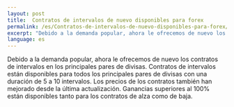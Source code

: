 ```yaml
---
layout: post
title:  Contratos de intervalos de nuevo disponibles para forex
permalink: /es/Contratos-de-intervalos-de-nuevo-disponibles-para-forex/
excerpt: "Debido a la demanda popular, ahora le ofrecemos de nuevo los contratos de intervalos en los principales pares de divisas. Contratos de intervalos están disponibles para..."
language: es
---
```


Debido a la demanda popular, ahora le ofrecemos de nuevo los contratos de intervalos en los principales pares de divisas. Contratos de intervalos están disponibles para todos los principales pares de divisas con una duración de 5 a 10 intervalos. Los precios de los contratos también han mejorado desde la última actualización. Ganancias superiores al 100% están disponibles tanto para los contratos de alza como de baja.

